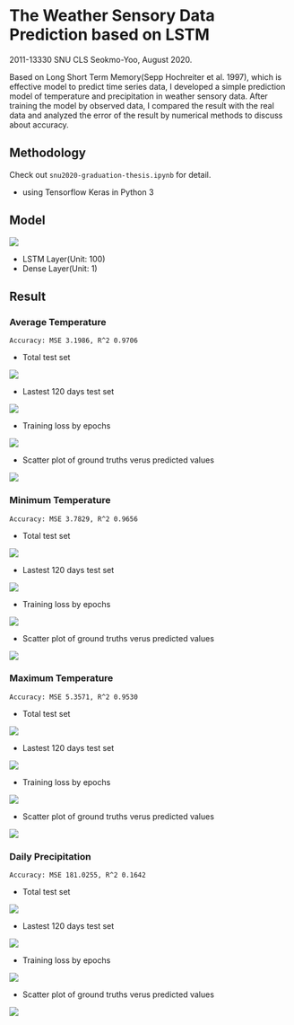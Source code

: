 The Weather Sensory Data Prediction based on LSTM
=================================================
2011-13330 SNU CLS Seokmo-Yoo, August 2020.

Based on Long Short Term Memory(Sepp Hochreiter et al. 1997), which is effective model to predict time series data, I developed a simple prediction model of temperature and precipitation in weather sensory data. After training the model by observed data, I compared the result with the real data and analyzed the error of the result by numerical methods to discuss about accuracy.

## Methodology
Check out `snu2020-graduation-thesis.ipynb` for detail.
- using Tensorflow Keras in Python 3

## Model
<img src="figs/model.png">

- LSTM Layer(Unit: 100)
- Dense Layer(Unit: 1)

## Result
### Average Temperature
`Accuracy: MSE 3.1986, R^2 0.9706`

- Total test set
<img src="figs/avgtmp_whole.png">

- Lastest 120 days test set
<img src="figs/avgtmp_120days.png">

- Training loss by epochs
<img src="figs/avgtmp_loss.png">

- Scatter plot of ground truths verus predicted values
<img src="figs/avgtmp_scatter.png">

### Minimum Temperature
`Accuracy: MSE 3.7829, R^2 0.9656`
- Total test set
<img src="figs/mintmp_whole.png">

- Lastest 120 days test set
<img src="figs/mintmp_120days.png">

- Training loss by epochs
<img src="figs/mintmp_loss.png">

- Scatter plot of ground truths verus predicted values
<img src="figs/mintmp_scatter.png">

### Maximum Temperature
`Accuracy: MSE 5.3571, R^2 0.9530`
- Total test set
<img src="figs/maxtmp_whole.png">

- Lastest 120 days test set
<img src="figs/maxtmp_120days.png">

- Training loss by epochs
<img src="figs/maxtmp_loss.png">

- Scatter plot of ground truths verus predicted values
<img src="figs/maxtmp_scatter.png">

### Daily Precipitation
`Accuracy: MSE 181.0255, R^2 0.1642`
- Total test set
<img src="figs/preci_whole.png">

- Lastest 120 days test set
<img src="figs/preci_120days.png">

- Training loss by epochs
<img src="figs/preci_loss.png">

- Scatter plot of ground truths verus predicted values
<img src="figs/preci_scatter.png">

